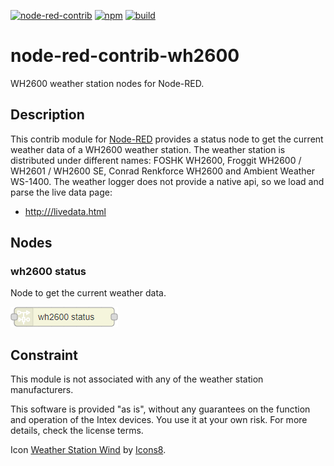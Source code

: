 [![node-red-contrib](https://img.shields.io/badge/node--red-node--red--contrib--wh2600-aa4444.svg?style=flat-square)](https://flows.nodered.org/node/node-red-contrib-wh2600)
[![npm](https://img.shields.io/npm/v/node-red-contrib-wh2600.svg?style=flat-square)](https://www.npmjs.com/package/node-red-contrib-wh2600)
[![build](https://img.shields.io/github/workflow/status/claudiospizzi/node-red-contrib-wh2600/ci?style=flat-square)](https://github.com/claudiospizzi/node-red-contrib-wh2600/actions/workflows/ci.yml)

# node-red-contrib-wh2600

WH2600 weather station nodes for Node-RED.

## Description

This contrib module for [Node-RED](https://nodered.org/) provides a status node to get the current weather data of a WH2600 weather station. The weather station is distributed under different names: FOSHK WH2600, Froggit WH2600 / WH2601 / WH2600 SE, Conrad Renkforce WH2600 and Ambient Weather WS-1400. The weather logger does not provide a native api, so we load and parse the live data page:

- [http://<ip-of-weather-station>/livedata.html](http://<ip-of-weather-station>/livedata.html)

## Nodes

### wh2600 status

Node to get the current weather data.

![wh2600 status](.assets/wh2600-status.png)

## Constraint

This module is not associated with any of the weather station manufacturers.

This software is provided "as is", without any guarantees on the function and operation of the Intex devices. You use it at your own risk. For more details, check the license terms.

Icon [Weather Station Wind](https://icons8.com/icon/uc6YAyLT17Hx/weather-station-wind) by [Icons8](https://icons8.com).
